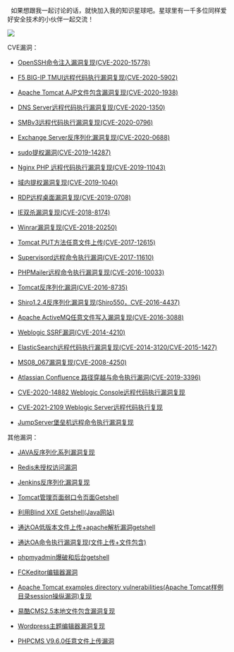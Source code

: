   如果想跟我一起讨论的话，就快加入我的知识星球吧。星球里有一千多位同样爱好安全技术的小伙伴一起交流！

![](https://img-blog.csdnimg.cn/1219ed79e9ed449d85d27b732cda5ea6.jpg)

CVE漏洞：

*   [OpenSSH命令注入漏洞复现(CVE-2020-15778)](https://blog.csdn.net/qq_36119192/article/details/107745922 "OpenSSH命令注入漏洞复现(CVE-2020-15778)")
*   [F5 BIG-IP TMUI远程代码执行漏洞复现(CVE-2020-5902)](https://blog.csdn.net/qq_36119192/article/details/107168750 "F5 BIG-IP TMUI远程代码执行漏洞复现(CVE-2020-5902)")
*   [Apache Tomcat AJP文件包含漏洞复现(CVE-2020-1938)](https://xie1997.blog.csdn.net/article/details/104423853 "Apache Tomcat AJP文件包含漏洞复现(CVE-2020-1938)")
*   [DNS Server远程代码执行漏洞复现(CVE-2020-1350)](https://blog.csdn.net/qq_36119192/article/details/107414081 "DNS Server远程代码执行漏洞复现(CVE-2020-1350)")
*   [SMBv3远程代码执行漏洞复现(CVE-2020-0796)](https://xie1997.blog.csdn.net/article/details/106568014 "SMBv3远程代码执行漏洞复现(CVE-2020-0796)")
*   [Exchange Server反序列化漏洞复现(CVE-2020-0688)](https://xie1997.blog.csdn.net/article/details/107176416 "Exchange Server反序列化漏洞复现(CVE-2020-0688)")
*   [sudo提权漏洞(CVE-2019-14287)](https://blog.csdn.net/qq_36119192/article/details/104483937 "sudo提权漏洞(CVE-2019-14287)")
*   [Nginx PHP 远程代码执行漏洞复现(CVE-2019-11043)](https://blog.csdn.net/qq_36119192/article/details/102721347 "Nginx PHP 远程代码执行漏洞复现(CVE-2019-11043)")
*   [域内提权漏洞复现(CVE-2019-1040)](https://xie1997.blog.csdn.net/article/details/106718476 "域内提权漏洞复现(CVE-2019-1040)")
*   [RDP远程桌面漏洞复现(CVE-2019-0708)](https://xie1997.blog.csdn.net/article/details/100609875 "RDP远程桌面漏洞复现(CVE-2019-0708)")
*   [IE双杀漏洞复现(CVE-2018-8174)](https://xie1997.blog.csdn.net/article/details/99410900 "IE双杀漏洞复现(CVE-2018-8174)")
*   [Winrar漏洞复现(CVE-2018-20250)](https://blog.csdn.net/qq_36119192/article/details/89636414 "Winrar漏洞复现(CVE-2018-20250)")
*   [Tomcat PUT方法任意文件上传(CVE-2017-12615)](https://blog.csdn.net/qq_36119192/article/details/100541953 "Tomcat PUT方法任意文件上传(CVE-2017-12615)")
*   [Supervisord远程命令执行漏洞(CVE-2017-11610)](https://blog.csdn.net/qq_36119192/article/details/101037673 "Supervisord远程命令执行漏洞(CVE-2017-11610)")
*   [PHPMailer远程命令执行漏洞复现(CVE-2016-10033)](https://xie1997.blog.csdn.net/article/details/105331869 "PHPMailer远程命令执行漏洞复现(CVE-2016-10033)")
*   [Tomcat反序列化漏洞(CVE-2016-8735)](https://blog.csdn.net/qq_36119192/article/details/101207424 "Tomcat反序列化漏洞(CVE-2016-8735)")
*   [Shiro1.2.4反序列化漏洞复现(Shiro550，CVE-2016-4437)](https://blog.csdn.net/qq_36119192/article/details/98389956 "Shiro1.2.4反序列化漏洞复现(Shiro550，CVE-2016-4437)")
*   [Apache ActiveMQ任意文件写入漏洞复现(CVE-2016-3088)](https://xie1997.blog.csdn.net/article/details/103683267 "Apache ActiveMQ任意文件写入漏洞复现(CVE-2016-3088)")
*   [Weblogic SSRF漏洞(CVE-2014-4210)](https://blog.csdn.net/qq_36119192/article/details/89785985 "Weblogic SSRF漏洞(CVE-2014-4210)")
*   [ElasticSearch远程代码执行漏洞复现(CVE-2014-3120/CVE-2015-1427)](https://xie1997.blog.csdn.net/article/details/102950779 "ElasticSearch远程代码执行漏洞复现(CVE-2014-3120/CVE-2015-1427)")
*   [MS08\_067漏洞复现(CVE-2008-4250)](https://xie1997.blog.csdn.net/article/details/84557619 "MS08_067漏洞复现(CVE-2008-4250)")
*   [Atlassian Confluence 路径穿越与命令执行漏洞(CVE-2019-3396)](https://xie1997.blog.csdn.net/article/details/113311205 "Atlassian Confluence 路径穿越与命令执行漏洞(CVE-2019-3396)")
*   [CVE-2020-14882 Weblogic Console远程代码执行漏洞复现](https://xie1997.blog.csdn.net/article/details/113727708 "CVE-2020-14882 Weblogic Console远程代码执行漏洞复现")
*   [CVE-2021-2109 Weblogic Server远程代码执行复现](https://xie1997.blog.csdn.net/article/details/113704714 "CVE-2021-2109 Weblogic Server远程代码执行复现")
*   [JumpServer堡垒机远程命令执行漏洞复现](https://xie1997.blog.csdn.net/article/details/113731500 "JumpServer堡垒机远程命令执行漏洞复现")

其他漏洞：

*   [JAVA反序列化系列漏洞复现](https://xie1997.blog.csdn.net/article/details/90716180 "JAVA反序列化系列漏洞复现")
*   [Redis未授权访问漏洞](https://blog.csdn.net/qq_36119192/article/details/84620648 "Redis未授权访问漏洞")
*   [Jenkins反序列化漏洞复现](https://blog.csdn.net/qq_36119192/article/details/102477721 "Jenkins反序列化漏洞复现")
*   [Tomcat管理页面弱口令页面Getshell](https://blog.csdn.net/qq_36119192/article/details/90446112 "Tomcat管理页面弱口令页面Getshell")
*   [利用Blind XXE Getshell(Java网站)](https://blog.csdn.net/qq_36119192/article/details/104933799 "利用Blind XXE Getshell(Java网站)")
*   [通达OA低版本文件上传+apache解析漏洞getshell](https://blog.csdn.net/qq_36119192/article/details/106084002 "通达OA低版本文件上传+apache解析漏洞getshell")
*   [通达OA命令执行漏洞复现(文件上传+文件包含)](https://blog.csdn.net/qq_36119192/article/details/105036125 "通达OA命令执行漏洞复现(文件上传+文件包含)")
*   [phpmyadmin爆破和后台getshell](https://blog.csdn.net/qq_36119192/article/details/103461736 "phpmyadmin爆破和后台getshell")
*   [FCKeditor编辑器漏洞](https://blog.csdn.net/qq_36119192/article/details/89074107 "FCKeditor编辑器漏洞")
*   [Apache Tomcat examples directory vulnerabilities(Apache Tomcat样例目录session操纵漏洞)复现](https://blog.csdn.net/qq_36119192/article/details/90266372 "Apache Tomcat examples directory vulnerabilities(Apache Tomcat样例目录session操纵漏洞)复现")
*   [易酷CMS2.5本地文件包含漏洞复现](https://blog.csdn.net/qq_36119192/article/details/84590703 "易酷CMS2.5本地文件包含漏洞复现")
*   [Wordpress主题编辑器漏洞复现](https://blog.csdn.net/qq_36119192/article/details/84590035 "Wordpress主题编辑器漏洞复现")
*   [PHPCMS V9.6.0任意文件上传漏洞](https://blog.csdn.net/qq_36119192/article/details/91389122 "PHPCMS V9.6.0任意文件上传漏洞")